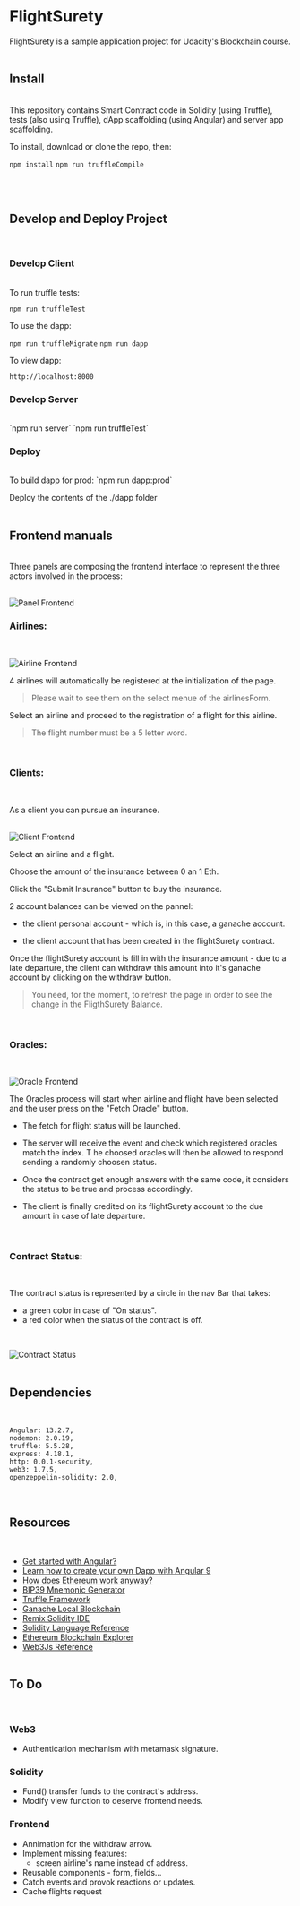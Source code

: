 # FlightSurety

FlightSurety is a sample application project for Udacity's Blockchain course.
<br/><br/>
## Install
<br/>
This repository contains Smart Contract code in Solidity (using Truffle), tests (also using Truffle), dApp scaffolding (using Angular) and server app scaffolding.

To install, download or clone the repo, then:

`npm install`
`npm run truffleCompile`

<br/><br/>

## Develop and Deploy Project
<br/>

### Develop Client
<br/>
To run truffle tests:

`npm run truffleTest`

To use the dapp:

`npm run truffleMigrate`
`npm run dapp`

To view dapp:

`http://localhost:8000`
<br/>

### Develop Server
<br/>
`npm run server`
`npm run truffleTest`
<br/>

### Deploy
<br/>
To build dapp for prod:
`npm run dapp:prod`

Deploy the contents of the ./dapp folder
<br/><br/>

## Frontend manuals
<br/>
Three panels are composing the frontend interface to represent the three actors involved in the process:
<br/><br/>

![Panel Frontend](./docs/capture/navBar.PNG "Panel Frontend")
<br/>

### Airlines:
<br/>

![Airline Frontend](./docs/capture/airlines.PNG "Airline Frontend")

4 airlines will automatically be registered at the initialization of the page. 

> Please wait to see them on the select menue of the airlinesForm.

Select an airline and proceed to the registration of a flight for this airline. 

> The flight number must be a 5 letter word.
<br/>

### Clients:
<br/>

As a client you can pursue an insurance.
<br/><br/>

![Client Frontend](./docs/capture/clients.PNG "Client Frontend")
<br/>

Select an airline and a flight.

Choose the amount of the insurance between 0 an 1 Eth.

Click the "Submit Insurance" button to buy the insurance.

2 account balances can be viewed on the pannel:

- the client personal account - which is, in this case, a ganache account.

- the client account that has been created in the flightSurety contract.

Once the flightSurety account is fill in with the insurance amount - due to a late departure, the client can withdraw this amount into it's ganache account by clicking on the withdraw button. 

> You need, for the moment, to refresh the page in order to see the change in the FligthSurety Balance.
<br/>

### Oracles:
<br/>

![Oracle Frontend](./docs/capture/oracles.PNG "Oracle Frontend")
<br/>

The Oracles process will start when airline and flight have been selected and the user press on the "Fetch Oracle" button. 
- The fetch for flight status will be launched. 
- The server will receive the event and check which registered oracles match the index. T
he choosed oracles will then be allowed to respond sending a randomly choosen status.

- Once the contract get enough answers with the same code, it considers the status to be true and process accordingly.

- The client is finally credited on its flightSurety account to the due amount in case of late departure.
<br/>

### Contract Status:
<br/>

The contract status is represented by a circle in the nav Bar that takes:
- a green color in case of "On status". 
- a red color when the status of the contract is off.
<br/>

![Contract Status](./docs/capture/contract-status.PNG "Contract Status")
<br/><br/>

## Dependencies
 <br/>

    Angular: 13.2.7,
    nodemon: 2.0.19,
    truffle: 5.5.28,
    express: 4.18.1,
    http: 0.0.1-security,
    web3: 1.7.5,
    openzeppelin-solidity: 2.0,
<br/>

## Resources
<br/>

* [Get started with Angular?](https://angular.io/start)
* [Learn how to create your own Dapp with Angular 9](https://medium.com/blockchain-developer/learn-how-to-create-your-own-dapp-with-angular-part-i-688f24e0ad9e)
* [How does Ethereum work anyway?](https://medium.com/@preethikasireddy/how-does-ethereum-work-anyway-22d1df506369)
* [BIP39 Mnemonic Generator](https://iancoleman.io/bip39/)
* [Truffle Framework](http://truffleframework.com/)
* [Ganache Local Blockchain](http://truffleframework.com/ganache/)
* [Remix Solidity IDE](https://remix.ethereum.org/)
* [Solidity Language Reference](http://solidity.readthedocs.io/en/v0.4.24/)
* [Ethereum Blockchain Explorer](https://etherscan.io/)
* [Web3Js Reference](https://github.com/ethereum/wiki/wiki/JavaScript-API)
<br/><br/>

## To Do
<br/>

### Web3
- Authentication mechanism with metamask signature.

### Solidity
- Fund() transfer funds to the contract's address.
- Modify view function to deserve frontend needs.

### Frontend
- Annimation for the withdraw arrow.
- Implement missing features:
    - screen airline's name instead of address.
- Reusable components - form, fields...
- Catch events and provok reactions or updates.
- Cache flights request


